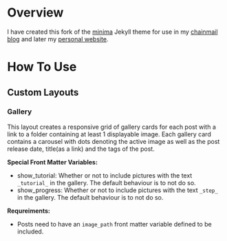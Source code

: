# Overview

I have created this fork of the [minima](https://github.com/jekyll/minima) Jekyll theme for use in my [chainmail blog](https://moaatt2.github.io/test-blog/) and later my [personal website](https://www.dakotamckay.dev/).


# How To Use

## Custom Layouts

### Gallery

This layout creates a responsive grid of gallery cards for each post with a link to a folder containing at least 1 displayable image. 
Each gallery card contains a carousel with dots denoting the active image as well as the post release date, title(as a link) and the tags of the post.


**Special Front Matter Variables:**

* show_tutorial: Whether or not to include pictures with the text `_tutorial_` in the gallery. The default behaviour is to not do so.
* show_progress: Whether or not to include pictures with the text `_step_` in the gallery. The default behaviour is to not do so.


**Requreiments:**

* Posts need to have an `image_path` front matter variable defined to be included.